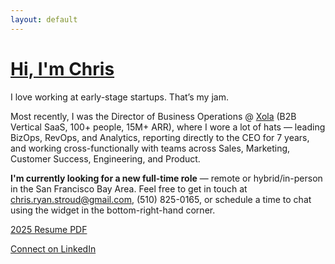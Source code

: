 ```yaml
---
layout: default
---
```


# [Hi, I'm Chris](https://christroud.me)

I love working at early-stage startups. That’s my jam.

Most recently, I was the Director of Business Operations @ [Xola](https://www.xola.com) (B2B Vertical SaaS, 100+ people, 15M+ ARR), where I wore a lot of hats — leading BizOps, RevOps, and Analytics, reporting directly to the CEO for 7 years, and working cross-functionally with teams across Sales, Marketing, Customer Success, Engineering, and Product. 

**I'm currently looking for a new full-time role** — remote or hybrid/in-person in the San Francisco Bay Area. Feel free to get in touch at chris.ryan.stroud@gmail.com, (510) 825-0165, or schedule a time to chat using the widget in the bottom-right-hand corner. 


[2025 Resume PDF](./Chris_Stroud_Resume.pdf)

[Connect on LinkedIn](https://www.linkedin.com/in/chrisstroud)


 